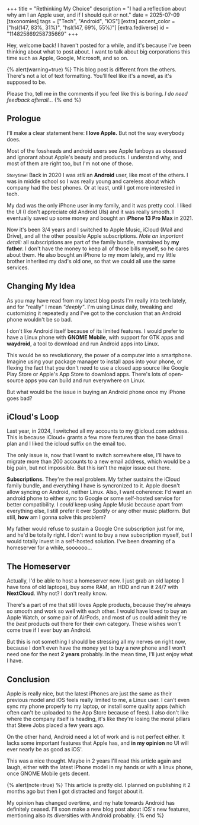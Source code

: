 +++
title = "Rethinking My Choice"
description = "I had a reflection about why am I an Apple user, and if I should quit or not."
date = 2025-07-09
[taxonomies]
tags = ["Tech", "Android", "iOS"]
[extra]
accent_color = ["hsl(147, 83%, 31%)", "hsl(147, 69%, 55%)"]
[extra.fediverse]
id = "114825869258735669"
+++

Hey, welcome back! I haven't posted for a while, and it's because I've been thinking about what to post about. I want to talk about big corporations this time such as Apple, Google, Microsoft, and so on.

{% alert(warning=true) %}
This blog post is different from the others. There's not a lot of text formatting. You'll feel like it's a novel, as it's supposed to be.

Please tho, tell me in the comments if you feel like this is boring. *I do need feedback afterall...*
{% end %}

## Prologue

I'll make a clear statement here: **I love Apple.** But not the way everybody does.

Most of the fossheads and android users see Apple fanboys as obsessed and ignorant about Apple's beauty and products.
I understand why, and most of them are right too, but I'm not one of those.

<small>Storytime!</small> Back in 2020 I was *still* an **Android** user, like most of the others. I was in middle school so I was really young and careless about which company had the best phones. Or at least, until I got more interested in tech.

My dad was the only iPhone user in my family, and it was pretty cool. I liked the UI (I don't appreciate old Android UIs) and it was really smooth. I eventually saved up some money and bought an **iPhone 13 Pro Max** in 2021.

Now it's been 3/4 years and I switched to Apple Music, iCloud (Mail and Drive), and all the other possible Apple subscriptions. *Note an important detail:* all subscriptions are part of the family bundle, mantained by **my father**. I don't have the money to keep all of those bills myself, so he cares about them. He also bought an iPhone to my mom lately, and my little brother inherited my dad's old one, so that we could all use the same services.

## Changing My Idea

As you may have read from my latest blog posts I'm really into tech lately, and for "really" I mean *"deeply"*. I'm using Linux daily, tweaking and customizing it repeatedly and I've got to the conclusion that an Android phone wouldn't be so bad.

I don't like Android itself because of its limited features. I would prefer to have a Linux phone with **GNOME Mobile**, with support for GTK apps and **waydroid**, a tool to download and run Android apps into Linux.

This would be so revolutionary, the power of a computer into a smartphone. Imagine using your package manager to install apps into your phone, or flexing the fact that you don't need to use a closed app source like Google Play Store or Apple's App Store to download apps. There's lots of open-source apps you can build and run everywhere on Linux.

But what would be the issue in buying an Android phone once my iPhone goes bad?

## iCloud's Loop

Last year, in 2024, I switched all my accounts to my @icloud.com address. This is because iCloud+ grants a few more features than the base Gmail plan and I liked the icloud suffix on the email too.

The only issue is, now that I want to switch somewhere else, I'll have to migrate more than 200 accounts to a new email address, which would be a big pain, but not impossible. But this isn't the major issue out there.

**Subscriptions.** They're the real problem. My father sustains the iCloud family bundle, and everything I have is syncronized to it. Apple doesn't allow syncing on Android, neither Linux. Also, I want coherence: I'd want an android phone to either sync to Google or some self-hosted service for better compatibility. I *could* keep using Apple Music because apart from everything else, I still prefer it over Spotify or any other music platform. But still, **how** am I gonna solve this problem?

My father would refuse to sustain a Google One subscription just for me, and he'd be totally right. I don't want to buy a new subscription myself, but I would totally invest in a self-hosted solution. I've been dreaming of a homeserver for a while, soooooo...

## The Homeserver

Actually, I'd be able to host a homeserver now. I just grab an old laptop (I have tons of old laptops), buy some RAM, an HDD and run it 24/7 with **NextCloud**. Why not? I don't really know.

There's a part of me that still loves Apple products, because they're always so smooth and work so well with each other. I would have loved to buy an Apple Watch, or some pair of AirPods, and most of us could admit they're the *best* products out there for their own category. These wishes won't come true if I ever buy an Android.

But this is not something I should be stressing all my nerves on right now, because I don't even have the money yet to buy a new phone and I won't need one for the next **2 years** probably. In the mean time, I'll just enjoy what I have.

## Conclusion

Apple is really nice, but the latest iPhones are just the same as their previous model and iOS feels really limited to me, a Linux user. I can't even sync my phone properly to my laptop, or install some quality apps (which often can't be uploaded to the App Store because of fees). I also don't like where the company itself is heading, it's like they're losing the moral pillars that Steve Jobs placed a few years ago.

On the other hand, Android need a lot of work and is not perfect either. It lacks some important features that Apple has, and **in my opinion** no UI will ever nearly be as good as iOS'.

This was a nice thought. Maybe in 2 years I'll read this article again and laugh, either with the latest iPhone model in my hands or with a linux phone, once GNOME Mobile gets decent.

{% alert(note=true) %}
This article is pretty old. I planned on publishing it 2 months ago but then I got distracted and forgot about it.

My opinion has changed overtime, and my hate towards Android has definitely ceased. I'll soon make a new blog post about iOS's new features, mentioning also its diversities with Android probably.
{% end %}

